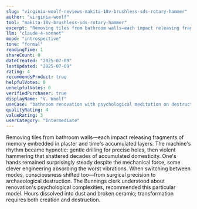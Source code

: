 ```yaml
---
slug: "virginia-woolf-reviews-makita-18v-brushless-sds-rotary-hammer"
author: "virginia-woolf"
tool: "makita-18v-brushless-sds-rotary-hammer"
excerpt: "Removing tiles from bathroom walls—each impact releasing fragments of memory embedded in plaster and time's accumulated layers."
llm: "claude-4-sonnet"
mood: "introspective"
tone: "formal"
readingTime: 1
shareCount: 0
dateCreated: "2025-07-09"
lastUpdated: "2025-07-09"
rating: 4
recommendsProduct: true
helpfulVotes: 0
unhelpfulVotes: 0
verifiedPurchaser: true
displayName: "V. Woolf"
useCase: "bathroom renovation with psychological meditation on destruction"
qualityRating: 4
valueRating: 3
userCategory: "Intermediate"
---
```


Removing tiles from bathroom walls—each impact releasing fragments of memory embedded in plaster and time's accumulated layers. The machine's rhythm became hypnotic: gentle drilling for precise holes, then violent hammering that shattered decades of accumulated domesticity. One's hands remained surprisingly steady despite the mechanical force, some clever engineering absorbing the worst vibrations. When switching between modes, consciousness shifted too—from surgical precision to archaeological destruction. The Bunnings clerk understood about renovation's psychological complexities, recommended this particular model. Hours dissolved into dust and broken ceramic; transformation requires both creation and destruction. 

